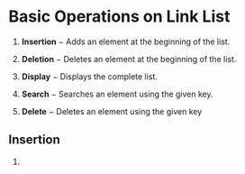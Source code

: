 # Basic Operations on Link List

1. **Insertion** − Adds an element at the beginning of the list.

2. **Deletion** − Deletes an element at the beginning of the list.

3. **Display** − Displays the complete list.

4. **Search** − Searches an element using the given key.

5. **Delete** − Deletes an element using the given key

## Insertion
1. 